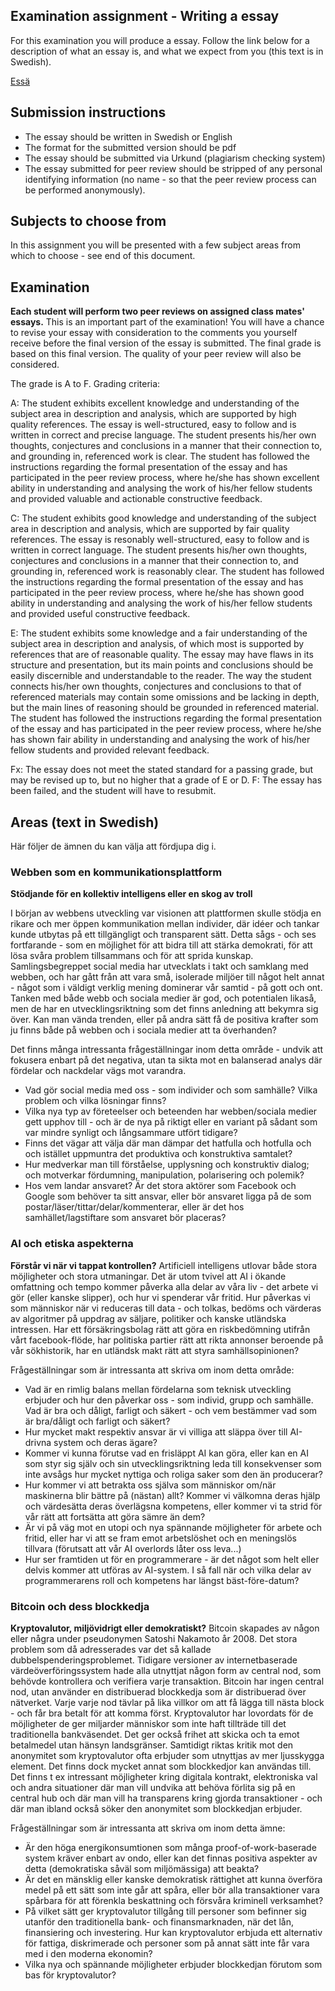 ## Examination assignment - Writing a essay

For this examination you will produce a essay. Follow the link below for a description of what an essay is, and what we expect from you (this text is in Swedish).

[Essä](https://github.com/CS-LNU-Learning-Objects/written-essay/blob/master/essay-sv.md)

## Submission instructions
* The essay should be written in Swedish or English
* The format for the submitted version should be pdf
* The essay should be submitted via Urkund (plagiarism checking system)
* The essay submitted for peer review should be stripped of any personal identifying information (no name - so that the peer review process can be performed anonymously). 

## Subjects to choose from
In this assignment you will be presented with a few subject areas from which to choose - see end of this document.


## Examination
**Each student will perform two peer reviews on assigned class mates' essays.** This is an important part of the examination! You will have a chance to revise your essay with consideration to the comments you yourself receive before the final version of the essay is submitted. The final grade is based on this final version. The quality of your peer review will also be considered.

The grade is A to F. Grading criteria:

A: The student exhibits excellent knowledge and understanding of the subject area in description and analysis, which are supported by high quality references. The essay is well-structured, easy to follow and is written in correct and precise language. The student presents his/her own thoughts, conjectures and conclusions in a manner that their connection to, and grounding in, referenced work is clear. The student has followed the instructions regarding the formal presentation of the essay and has participated in the peer review process, where he/she has shown excellent ability in understanding and analysing the work of his/her fellow students and provided valuable and actionable constructive feedback.

C: The student exhibits good knowledge and understanding of the subject area in description and analysis, which are supported by fair quality references. The essay is resonably well-structured, easy to follow and is written in correct language. The student presents his/her own thoughts, conjectures and conclusions in a manner that their connection to, and grounding in, referenced work is reasonably clear. The student has followed the instructions regarding the formal presentation of the essay and has participated in the peer review process, where he/she has shown good ability in understanding and analysing the work of his/her fellow students and provided useful constructive feedback.

E: The student exhibits some knowledge and a fair understanding of the subject area in description and analysis, of which most is supported by references that are of reasonable quality. The essay may have flaws in its structure and presentation, but its main points and conclusions should be easily discernible and understandable to the reader. The way the student connects his/her own thoughts, conjectures and conclusions to that of referenced materials may contain some omissions and be lacking in depth, but the main lines of reasoning should be grounded in referenced material. The student has followed the instructions regarding the formal presentation of the essay and has participated in the peer review process, where he/she has shown fair ability in understanding and analysing the work of his/her fellow students and provided relevant feedback.

Fx: The essay does not meet the stated standard for a passing grade, but may be revised up to, but no higher that a grade of E or D.
F: The essay has been failed, and the student will have to resubmit.

## Areas (text in Swedish)
Här följer de ämnen du kan välja att fördjupa dig i.

### Webben som en kommunikationsplattform
**Stödjande för en kollektiv intelligens eller en skog av troll**

I början av webbens utveckling var visionen att plattformen skulle stödja en rikare och mer öppen kommunikation mellan individer, där idéer och tankar kunde utbytas på ett tillgängligt och transparent sätt. Detta sågs - och ses fortfarande - som en möjlighet för att bidra till att stärka demokrati, för att lösa svåra problem tillsammans och för att sprida kunskap. Samlingsbegreppet social media har utvecklats i takt och samklang med webben, och har gått från att vara små, isolerade miljöer till något helt annat - något som i väldigt verklig mening dominerar vår samtid - på gott och ont. Tanken med både webb och sociala medier är god, och potentialen likaså, men de har en utvecklingsriktning som det finns anledning att bekymra sig över. Kan man vända trenden, eller på andra sätt få de positiva krafter som ju finns både på webben och i sociala medier att ta överhanden?


Det finns många intressanta frågeställningar inom detta område - undvik att fokusera enbart på det negativa, utan ta sikta mot en balanserad analys där fördelar och nackdelar vägs mot varandra. 

- Vad gör social media med oss - som individer och som samhälle? Vilka problem och vilka lösningar finns?
- Vilka nya typ av företeelser och beteenden har webben/sociala medier gett upphov till - och är de nya på riktigt eller en variant på sådant som var mindre synligt och långsammare utfört tidigare? 
- Finns det vägar att välja där man dämpar det hatfulla och hotfulla och och istället uppmuntra det produktiva och konstruktiva samtalet?
- Hur medverkar man till förståelse, upplysning och konstruktiv dialog; och motverkar fördumning, manipulation, polarisering och polemik?
- Hos vem landar ansvaret? Är det stora aktörer som Facebook och Google som behöver ta sitt ansvar, eller bör ansvaret ligga på de som postar/läser/tittar/delar/kommenterar, eller är det hos samhället/lagstiftare som ansvaret bör placeras?

### AI och etiska aspekterna
**Förstår vi när vi tappat kontrollen?**
Artificiell intelligens utlovar både stora möjligheter och stora utmaningar. Det är utom tvivel att AI i ökande omfattning och tempo kommer påverka alla delar av våra liv - det arbete vi gör (eller kanske slipper), och hur vi spenderar vår fritid. Hur påverkas vi som människor när vi reduceras till data - och tolkas, bedöms och värderas av algoritmer på uppdrag av säljare, politiker och kanske utländska intressen. Har ett försäkringsbolag rätt att göra en riskbedömning utifrån vårt facebook-flöde, har politiska partier rätt att rikta annonser beroende på vår sökhistorik, har en utländsk makt rätt att styra samhällsopinionen?  

Frågeställningar som är intressanta att skriva om inom detta område: 

- Vad är en rimlig balans mellan fördelarna som teknisk utveckling erbjuder och hur den påverkar oss - som individ, grupp och samhälle.  Vad är bra och dåligt, farligt och säkert - och vem bestämmer vad som är bra/dåligt och farligt och säkert? 
- Hur mycket makt respektiv ansvar är vi villiga att släppa över till AI-drivna system och deras ägare?
- Kommer vi kunna förutse vad en frisläppt AI kan göra, eller kan en AI som styr sig själv och sin utvecklingsriktning leda till konsekvenser som inte avsågs hur mycket nyttiga och roliga saker som den än producerar? 
- Hur kommer vi att betrakta oss själva som människor om/när maskinerna blir bättre på (nästan) allt? Kommer vi välkomna deras hjälp och värdesätta deras överlägsna kompetens, eller kommer vi ta strid för vår rätt att fortsätta att göra sämre än dem?
- Är vi på väg mot en utopi och nya spännande möjligheter för arbete och fritid, eller har vi att se fram emot arbetslöshet och en meningslös tillvara (förutsatt att vår AI overlords låter oss leva...)
- Hur ser framtiden ut för en programmerare - är det något som helt eller delvis kommer att utföras av AI-system. I så fall när och vilka delar av programmerarens roll och kompetens har längst bäst-före-datum?

### Bitcoin och dess blockkedja
**Kryptovalutor, miljövidrigt eller demokratiskt?**
Bitcoin skapades av någon eller några under pseudonymen Satoshi Nakamoto år 2008. Det stora problem som då adresserades var det så kallade dubbelspenderingsproblemet. Tidigare versioner av internetbaserade värdeöverföringssystem hade alla utnyttjat någon form av central nod, som behövde kontrollera och verifiera varje transaktion. Bitcoin har ingen central nod, utan använder en distribuerad blockkedja som är distribuerad över nätverket. Varje varje nod tävlar på lika villkor om att få lägga till nästa block - och får bra betalt för att komma först. Kryptovalutor har lovordats för de möjligheter de ger miljarder människor som inte haft tillträde till det traditionella bankväsendet. Det ger också frihet att skicka och ta emot betalmedel utan hänsyn landsgränser. Samtidigt riktas kritik mot den anonymitet som kryptovalutor ofta erbjuder som utnyttjas av mer ljusskygga element. Det finns dock mycket annat som blockkedjor kan användas till. Det finns t ex intressant möjligheter kring digitala kontrakt, elektroniska val och andra situationer där man vill undvika att behöva förlita sig på en central hub och där man vill ha transparens kring gjorda transaktioner - och där man ibland också söker den anonymitet som blockkedjan erbjuder.

Frågeställningar som är intressanta att skriva om inom detta ämne:

- Är den höga energikonsumtionen som många proof-of-work-baserade system kräver enbart av ondo, eller kan det finnas positiva aspekter av detta (demokratiska såväl som miljömässiga) att beakta?
- Är det en mänsklig eller kanske demokratisk rättighet att kunna överföra medel på ett sätt som inte går att spåra, eller bör alla transaktioner vara spårbara för att förenkla beskattning och försvåra kriminell verksamhet?
- På vilket sätt ger kryptovalutor tillgång till personer som befinner sig utanför den traditionella bank- och finansmarknaden, när det lån, finansiering och investering. Hur kan kryptovalutor erbjuda ett alternativ för fattiga, diskrimerade och personer som på annat sätt inte får vara med i den moderna ekonomin?
- Vilka nya och spännande möjligheter erbjuder blockkedjan förutom som bas för kryptovalutor? 

